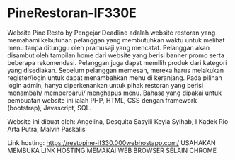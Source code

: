 # PineRestoran-IF330E
Website Pine Resto by Pengejar Deadline adalah website restoran yang memahami kebutuhan pelanggan yang membutuhkan waktu untuk melihat menu tanpa ditunggu oleh pramusaji yang mencatat. Pelanggan akan disambut oleh tampilan home dari website yang berisi banner promo serta beberapa rekomendasi. Pelanggan juga dapat memilih produk dari kategori yang disediakan. Sebelum pelanggan memesan, mereka harus melakukan register/login untuk dapat menambahkan menu di keranjang. Pada pilihan login admin, hanya diperkenankan untuk pihak restoran yang berisi menambah/ memperbarui/ menghapus menu. Bahasa yang dipakai untuk pembuatan website ini ialah PHP, HTML, CSS dengan framework (bootstrap), Javascript, SQL.

Website ini dibuat oleh: Angelina, Desquita Sasyili Keyla Syihab, I Kadek Rio Arta Putra, Malvin Paskalis

Link hosting: https://restopine-if330.000webhostapp.com/ 
USAHAKAN MEMBUKA LINK HOSTING MEMAKAI WEB BROWSER SELAIN CHROME
